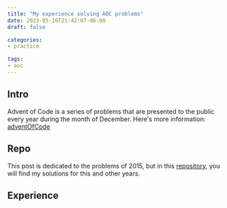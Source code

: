 ```yaml
---
title: "My experience solving AOC problems"
date: 2023-05-16T21:42:07-06:00
draft: false

categories:
- practice

tags:
- aoc
---
```


## Intro
Advent of Code is a series of problems that are presented to the public every year during the month of December. Here's more information: [adventOfCode](https://adventofcode.com/)    

## Repo
This post is dedicated to the problems of 2015, but in this [repository](https://github.com/rosaainz/adventOfCode_mySolutions), you will find my solutions for this and other years.

## Experience

